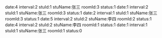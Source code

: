 date:4 interval:2 stuId:1 stuName:张三 roomId:3 status:1
date:1 interval:2 stuId:1 stuName:张三 roomId:3 status:1
date:2 interval:1 stuId:1 stuName:张三 roomId:3 status:1
date:5 interval:2 stuId:2 stuName:李四 roomId:2 status:1
date:4 interval:2 stuId:2 stuName:李四 roomId:1 status:1
date:1 interval:1 stuId:1 stuName:张三 roomId:1 status:0
